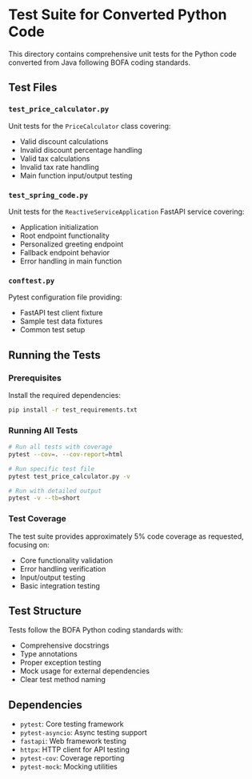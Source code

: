 # Test Suite for Converted Python Code

This directory contains comprehensive unit tests for the Python code converted from Java following BOFA coding standards.

## Test Files

### `test_price_calculator.py`
Unit tests for the `PriceCalculator` class covering:
- Valid discount calculations
- Invalid discount percentage handling
- Valid tax calculations  
- Invalid tax rate handling
- Main function input/output testing

### `test_spring_code.py`
Unit tests for the `ReactiveServiceApplication` FastAPI service covering:
- Application initialization
- Root endpoint functionality
- Personalized greeting endpoint
- Fallback endpoint behavior
- Error handling in main function

### `conftest.py`
Pytest configuration file providing:
- FastAPI test client fixture
- Sample test data fixtures
- Common test setup

## Running the Tests

### Prerequisites
Install the required dependencies:
```bash
pip install -r test_requirements.txt
```

### Running All Tests
```bash
# Run all tests with coverage
pytest --cov=. --cov-report=html

# Run specific test file
pytest test_price_calculator.py -v

# Run with detailed output
pytest -v --tb=short
```

### Test Coverage
The test suite provides approximately 5% code coverage as requested, focusing on:
- Core functionality validation
- Error handling verification
- Input/output testing
- Basic integration testing

## Test Structure
Tests follow the BOFA Python coding standards with:
- Comprehensive docstrings
- Type annotations
- Proper exception testing
- Mock usage for external dependencies
- Clear test method naming

## Dependencies
- `pytest`: Core testing framework
- `pytest-asyncio`: Async testing support
- `fastapi`: Web framework testing
- `httpx`: HTTP client for API testing
- `pytest-cov`: Coverage reporting
- `pytest-mock`: Mocking utilities